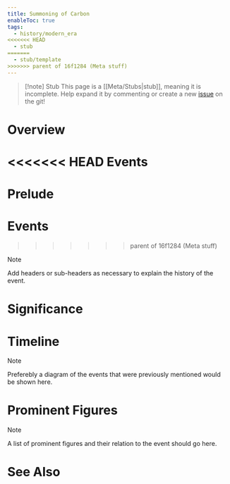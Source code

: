 ```yaml
---
title: Summoning of Carbon
enableToc: true
tags:
  - history/modern_era
<<<<<<< HEAD
  - stub
=======
  - stub/template
>>>>>>> parent of 16f1284 (Meta stuff)
---
```


> [!note] Stub
> This page is a [[Meta/Stubs|stub]], meaning it is incomplete. Help expand it by commenting or create a new [issue](https://github.com/RagtimeGal/quartz--encyclopedia-mysenvaria/issues/new/choose) on the git!


# Overview
<<<<<<< HEAD
[](Meta/Stubs.md)Events 
=======

# Prelude

# Events 
>>>>>>> parent of 16f1284 (Meta stuff)

> [!note]
> Add headers or sub-headers as necessary to explain the history of the event.
# Significance

# Timeline

> [!note]
> Preferebly a diagram of the events that were previously mentioned would be shown here.
# Prominent Figures

> [!note]
> A list of prominent figures and their relation to the event should go here.
# See Also
